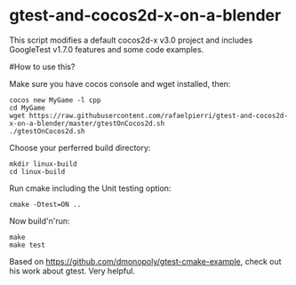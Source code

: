 gtest-and-cocos2d-x-on-a-blender
================================

This script modifies a default cocos2d-x v3.0 project and includes GoogleTest v1.7.0 features and some code examples.

#How to use this?

Make sure you have cocos console and wget installed, then:

	cocos new MyGame -l cpp
	cd MyGame
	wget https://raw.githubusercontent.com/rafaelpierri/gtest-and-cocos2d-x-on-a-blender/master/gtestOnCocos2d.sh
	./gtestOnCocos2d.sh

Choose your perferred build directory:

	mkdir linux-build
	cd linux-build

Run cmake including the Unit testing option:

	cmake -Dtest=ON ..

Now build'n'run:

	make
	make test

Based on https://github.com/dmonopoly/gtest-cmake-example, check out his work about gtest. Very helpful.
